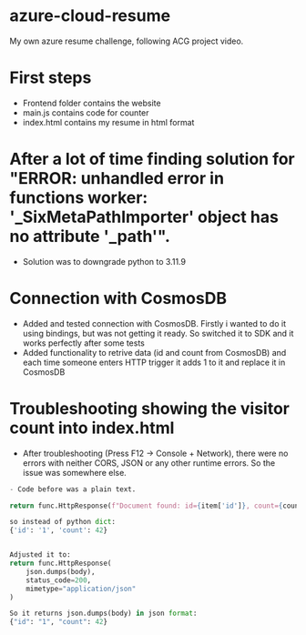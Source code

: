# azure-cloud-resume
My own azure resume challenge, following ACG project video.

# First steps
- Frontend folder contains the website
- main.js contains code for counter
- index.html contains my resume in html format

# After a lot of time finding solution for "ERROR: unhandled error in functions worker: '_SixMetaPathImporter' object has no attribute '_path'". 
- Solution was to downgrade python to 3.11.9 

# Connection with CosmosDB
- Added and tested connection with CosmosDB. Firstly i wanted to do it using bindings, but was not getting it ready. So switched it to SDK and it works perfectly after some tests
- Added functionality to retrive data (id and count from CosmosDB) and each time someone enters HTTP trigger it adds 1 to it and replace it in CosmosDB

# Troubleshooting showing the visitor count into index.html
- After troubleshooting (Press F12 → Console + Network), there were no errors with neither CORS, JSON or any other runtime errors.
So the issue was somewhere else.

```python
- Code before was a plain text. 

return func.HttpResponse(f"Document found: id={item['id']}, count={count}")

so instead of python dict:
{'id': '1', 'count': 42}


Adjusted it to:
return func.HttpResponse(
    json.dumps(body), 
    status_code=200, 
    mimetype="application/json"
)

So it returns json.dumps(body) in json format:
{"id": "1", "count": 42}
```